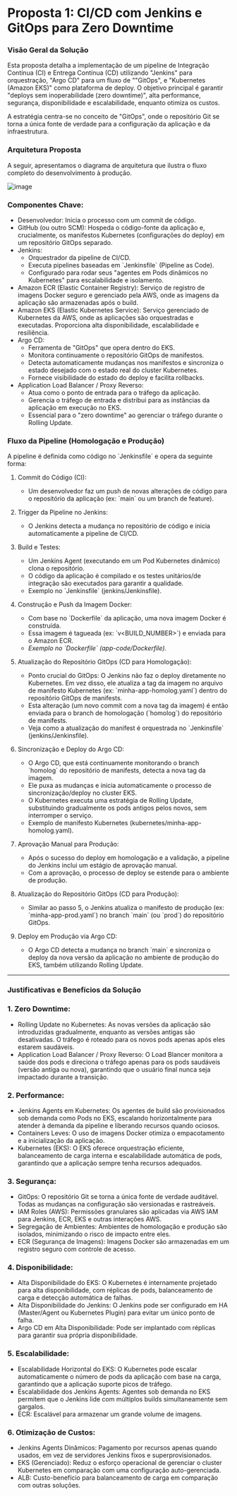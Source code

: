 # Proposta 1: CI/CD com Jenkins e GitOps para Zero Downtime



###  Visão Geral da Solução ###

Esta proposta detalha a implementação de um pipeline de Integração Contínua (CI) e Entrega Contínua (CD) utilizando "Jenkins" para orquestração, "Argo CD" para um fluxo de ""GitOps", e "Kubernetes (Amazon EKS)" como plataforma de deploy. O objetivo principal é garantir "deploys sem inoperabilidade (zero downtime)", alta performance, segurança, disponibilidade e escalabilidade, enquanto otimiza os custos.

A estratégia centra-se no conceito de "GitOps", onde o repositório Git se torna a única fonte de verdade para a configuração da aplicação e da infraestrutura.



### Arquitetura Proposta ###

A seguir, apresentamos o diagrama de arquitetura que ilustra o fluxo completo do desenvolvimento à produção.

![image](https://github.com/user-attachments/assets/56614635-7589-4e9f-996b-234fa942ad8a)


### Componentes Chave:

* Desenvolvedor: Inicia o processo com um commit de código.
* GitHub (ou outro SCM): Hospeda o código-fonte da aplicação e, crucialmente, os manifestos Kubernetes (configurações do deploy) em um repositório GitOps separado.
* Jenkins:
    * Orquestrador da pipeline de CI/CD.
    * Executa pipelines baseadas em \`Jenkinsfile\` (Pipeline as Code).
    * Configurado para rodar seus "agentes em Pods dinâmicos no Kubernetes" para escalabilidade e isolamento.
* Amazon ECR (Elastic Container Registry): Serviço de registro de imagens Docker seguro e gerenciado pela AWS, onde as imagens da aplicação são armazenadas após o build.
* Amazon EKS (Elastic Kubernetes Service): Serviço gerenciado de Kubernetes da AWS, onde as aplicações são orquestradas e executadas. Proporciona alta disponibilidade, escalabilidade e resiliência.
* Argo CD:
    * Ferramenta de "GitOps" que opera dentro do EKS.
    * Monitora continuamente o repositório GitOps de manifestos.
    * Detecta automaticamente mudanças nos manifestos e sincroniza o estado desejado com o estado real do cluster Kubernetes.
    * Fornece visibilidade do estado do deploy e facilita rollbacks.
* Application Load Balancer / Proxy Reverso:
    * Atua como o ponto de entrada para o tráfego da aplicação.
    * Gerencia o tráfego de entrada e distribui para as instâncias da aplicação em execução no EKS.
    * Essencial para o "zero downtime" ao gerenciar o tráfego durante o Rolling Update.



### Fluxo da Pipeline (Homologação e Produção)

A pipeline é definida como código no \`Jenkinsfile\` e opera da seguinte forma:

1.  Commit do Código (CI):
    * Um desenvolvedor faz um push de novas alterações de código para o repositório da aplicação (ex: \`main\` ou um branch de feature).

2.  Trigger da Pipeline no Jenkins:
    * O Jenkins detecta a mudança no repositório de código e inicia automaticamente a pipeline de CI/CD.

3.  Build e Testes:
    * Um Jenkins Agent (executando em um Pod Kubernetes dinâmico) clona o repositório.
    * O código da aplicação é compilado e os testes unitários/de integração são executados para garantir a qualidade.
    * Exemplo no \`Jenkinsfile\` (jenkins/Jenkinsfile).

4.  Construção e Push da Imagem Docker:
    * Com base no \`Dockerfile\` da aplicação, uma nova imagem Docker é construída.
    * Essa imagem é tagueada (ex: \`v<BUILD_NUMBER>\`) e enviada para o Amazon ECR.
    * *Exemplo no \`Dockerfile\` (app-code/Dockerfile).*

5.  Atualização do Repositório GitOps (CD para Homologação):
    * Ponto crucial do GitOps: O Jenkins não faz o deploy diretamente no Kubernetes. Em vez disso, ele atualiza a tag da imagem no arquivo de manifesto Kubernetes (ex: \`minha-app-homolog.yaml\`) dentro do repositório GitOps de manifests.
    * Esta alteração (um novo commit com a nova tag da imagem) é então enviada para o branch de homologação (\`homolog\`) do repositório de manifests.
    * Veja como a atualização do manifest é orquestrada no \`Jenkinsfile\` (jenkins/Jenkinsfile).

6.  Sincronização e Deploy do Argo CD:
    * O Argo CD, que está continuamente monitorando o branch \`homolog\` do repositório de manifests, detecta a nova tag da imagem.
    * Ele puxa as mudanças e inicia automaticamente o processo de sincronização/deploy no cluster EKS.
    * O Kubernetes executa uma estratégia de Rolling Update, substituindo gradualmente os pods antigos pelos novos, sem interromper o serviço.
    * Exemplo de manifesto Kubernetes (kubernetes/minha-app-homolog.yaml).

7.  Aprovação Manual para Produção:
    * Após o sucesso do deploy em homologação e a validação, a pipeline do Jenkins inclui um estágio de aprovação manual.
    * Com a aprovação, o processo de deploy se estende para o ambiente de produção.

8.  Atualização do Repositório GitOps (CD para Produção):
    * Similar ao passo 5, o Jenkins atualiza o manifesto de produção (ex: \`minha-app-prod.yaml\`) no branch \`main\` (ou \`prod\`) do repositório GitOps.

9.  Deploy em Produção via Argo CD:
    * O Argo CD detecta a mudança no branch \`main\` e sincroniza o deploy da nova versão da aplicação no ambiente de produção do EKS, também utilizando Rolling Update.

---

### Justificativas e Benefícios da Solução

### 1. Zero Downtime:

* Rolling Update no Kubernetes: As novas versões da aplicação são introduzidas gradualmente, enquanto as versões antigas são desativadas. O tráfego é roteado para os novos pods apenas após eles estarem saudáveis.
* Application Load Balancer / Proxy Reverso: O Load Blancer monitora a saúde dos pods e direciona o tráfego apenas para os pods saudáveis (versão antiga ou nova), garantindo que o usuário final nunca seja impactado durante a transição.

### 2. Performance:

* Jenkins Agents em Kubernetes: Os agentes de build são provisionados sob demanda como Pods no EKS, escalando horizontalmente para atender à demanda da pipeline e liberando recursos quando ociosos.
* Containers Leves: O uso de imagens Docker otimiza o empacotamento e a inicialização da aplicação.
* Kubernetes (EKS): O EKS oferece orquestração eficiente, balanceamento de carga interna e escalabilidade automática de pods, garantindo que a aplicação sempre tenha recursos adequados.

### 3. Segurança:

* GitOps: O repositório Git se torna a única fonte de verdade auditável. Todas as mudanças na configuração são versionadas e rastreáveis.
* IAM Roles (AWS): Permissões granulares são aplicadas via AWS IAM para Jenkins, ECR, EKS e outras interações AWS.
* Segregação de Ambientes: Ambientes de homologação e produção são isolados, minimizando o risco de impacto entre eles.
* ECR (Segurança de Imagens): Imagens Docker são armazenadas em um registro seguro com controle de acesso.

### 4. Disponibilidade:

* Alta Disponibilidade do EKS: O Kubernetes é internamente projetado para alta disponibilidade, com réplicas de pods, balanceamento de carga e detecção automática de falhas.
* Alta Disponibilidade do Jenkins: O Jenkins pode ser configurado em HA (Master/Agent ou Kubernetes Plugin) para evitar um único ponto de falha.
* Argo CD em Alta Disponibilidade: Pode ser implantado com réplicas para garantir sua própria disponibilidade.

### 5. Escalabilidade:

* Escalabilidade Horizontal do EKS: O Kubernetes pode escalar automaticamente o número de pods da aplicação com base na carga, garantindo que a aplicação suporte picos de tráfego.
* Escalabilidade dos Jenkins Agents: Agentes sob demanda no EKS permitem que o Jenkins lide com múltiplos builds simultaneamente sem gargalos.
* ECR: Escalável para armazenar um grande volume de imagens.

### 6. Otimização de Custos:

* Jenkins Agents Dinâmicos: Pagamento por recursos apenas quando usados, em vez de servidores Jenkins fixos e superprovisionados.
* EKS (Gerenciado): Reduz o esforço operacional de gerenciar o cluster Kubernetes em comparação com uma configuração auto-gerenciada.
* ALB: Custo-benefício para balanceamento de carga em comparação com outras soluções.
